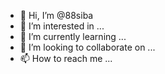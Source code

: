 - 👋 Hi, I’m @88siba
- 👀 I’m interested in ...
- 🌱 I’m currently learning ...
- 💞️ I’m looking to collaborate on ...
- 📫 How to reach me ...

<!---
88siba/88siba is a ✨ special ✨ repository because its `README.md` (this file) appears on your GitHub profile.
You can click the Preview link to take a look at your changes.
--->
